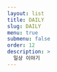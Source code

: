 ```yaml
---
layout: list
title: DAILY
slug: DAILY
menu: true
submenu: false
order: 12
description: >
  일상 이야기
---
```

